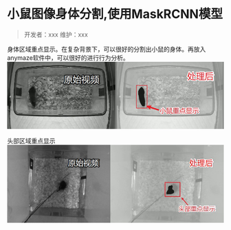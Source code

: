# 小鼠图像身体分割,使用MaskRCNN模型
> 开发者：xxx
> 维护：xxx

身体区域重点显示。在复杂背景下，可以很好的分割出小鼠的身体。再放入anymaze软件中，可以很好的进行行为分析。
![mice_body_mask](/assets/images/mice_body_mask.jpg)

头部区域重点显示
![mice_head_mask](/assets/images/mice_head_mask.jpg)